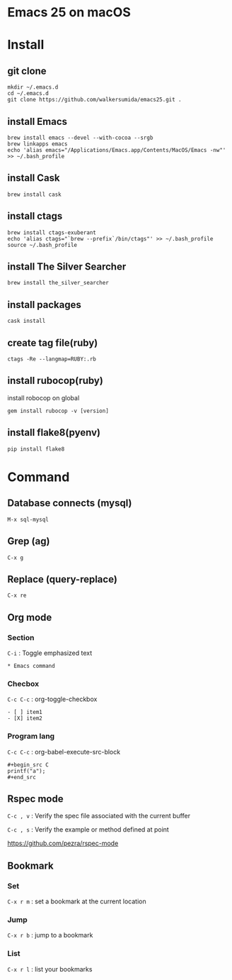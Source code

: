 # Emacs 25 on macOS
# Install
## git clone
```
mkdir ~/.emacs.d
cd ~/.emacs.d
git clone https://github.com/walkersumida/emacs25.git .
```

## install Emacs
```
brew install emacs --devel --with-cocoa --srgb
brew linkapps emacs
echo 'alias emacs="/Applications/Emacs.app/Contents/MacOS/Emacs -nw"' >> ~/.bash_profile
```

## install Cask
```
brew install cask
```

## install ctags
```
brew install ctags-exuberant
echo 'alias ctags="`brew --prefix`/bin/ctags"' >> ~/.bash_profile
source ~/.bash_profile
```

## install The Silver Searcher
```
brew install the_silver_searcher
```

## install packages
```
cask install
```

## create tag file(ruby)
```
ctags -Re --langmap=RUBY:.rb
```

## install rubocop(ruby)
install robocop on global
```
gem install rubocop -v [version]
```

## install flake8(pyenv)
```
pip install flake8
```

# Command
## Database connects (mysql)
```
M-x sql-mysql
```

## Grep (ag)
```
C-x g
```

## Replace (query-replace)
```
C-x re
```

## Org mode
### Section
`C-i` : Toggle emphasized text
```
* Emacs command
```

### Checbox
`C-c C-c` : org-toggle-checkbox
```
- [ ] item1
- [X] item2
```

### Program lang
`C-c C-c` : org-babel-execute-src-block
```
#+begin_src C
printf("a");
#+end_src
```

## Rspec mode
`C-c , v` : Verify the spec file associated with the current buffer

`C-c , s` : Verify the example or method defined at point

https://github.com/pezra/rspec-mode

## Bookmark
### Set
`C-x r m` : set a bookmark at the current location

### Jump
`C-x r b` : jump to a bookmark

### List
`C-x r l` : list your bookmarks

